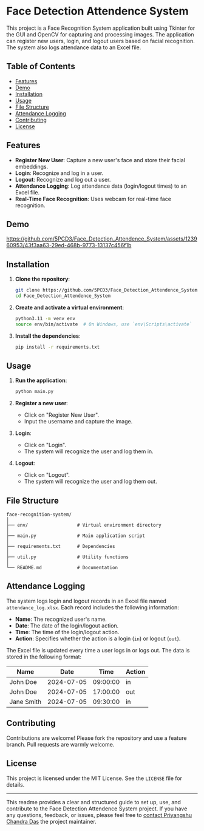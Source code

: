 # Face Detection Attendence System

This project is a Face Recognition System application built using Tkinter for the GUI and OpenCV for capturing and processing images. The application can register new users, login, and logout users based on facial recognition. The system also logs attendance data to an Excel file.

## Table of Contents
- [Features](#features)
- [Demo](#demo)
- [Installation](#installation)
- [Usage](#usage)
- [File Structure](#file-structure)
- [Attendance Logging](#attendance-logging)
- [Contributing](#contributing)
- [License](#license)

## Features
- **Register New User**: Capture a new user's face and store their facial embeddings.
- **Login**: Recognize and log in a user.
- **Logout**: Recognize and log out a user.
- **Attendance Logging**: Log attendance data (login/logout times) to an Excel file.
- **Real-Time Face Recognition**: Uses webcam for real-time face recognition.

## Demo
  
  https://github.com/5PCD3/Face_Detection_Attendence_System/assets/123960953/43f3aa63-29ed-468b-9773-13137c456f1b


 

## Installation

1. **Clone the repository**:
    ```sh
    git clone https://github.com/5PCD3/Face_Detection_Attendence_System.git
    cd Face_Detection_Attendence_System
    ```

2. **Create and activate a virtual environment**:
    ```sh
    python3.11 -m venv env
    source env/bin/activate  # On Windows, use `env\Scripts\activate`
    ```

3. **Install the dependencies**:
    ```sh
    pip install -r requirements.txt
    ```

## Usage

1. **Run the application**:
    ```sh
    python main.py
    ```

2. **Register a new user**:
    - Click on "Register New User".
    - Input the username and capture the image.

3. **Login**:
    - Click on "Login".
    - The system will recognize the user and log them in.

4. **Logout**:
    - Click on "Logout".
    - The system will recognize the user and log them out.

## File Structure
    face-recognition-system/
    │
    ├── env/                  # Virtual environment directory
    │
    ├── main.py               # Main application script
    │
    ├── requirements.txt      # Dependencies
    │
    ├── util.py               # Utility functions
    │
    └── README.md             # Documentation



## Attendance Logging
The system logs login and logout records in an Excel file named `attendance_log.xlsx`. Each record includes the following information:
- **Name**: The recognized user's name.
- **Date**: The date of the login/logout action.
- **Time**: The time of the login/logout action.
- **Action**: Specifies whether the action is a login (`in`) or logout (`out`).

The Excel file is updated every time a user logs in or logs out. The data is stored in the following format:

| Name      | Date       | Time     | Action |
|-----------|------------|----------|--------|
| John Doe  | 2024-07-05 | 09:00:00 | in     |
| John Doe  | 2024-07-05 | 17:00:00 | out    |
| Jane Smith| 2024-07-05 | 09:30:00 | in     |

## Contributing
Contributions are welcome! Please fork the repository and use a feature branch. Pull requests are warmly welcome.

## License
This project is licensed under the MIT License. See the `LICENSE` file for details.

---

This readme provides a clear and structured guide to set up, use, and contribute to the Face Detection Attendence System project. If you have any questions, feedback, or issues, please feel free to [contact Priyangshu Chandra Das](mailto:pcdpcdjbx@gmail.com) the project maintainer.

